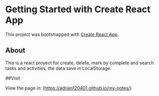 # Getting Started with Create React App

This project was bootstrapped with [Create React App](https://github.com/facebook/create-react-app).

## About
This is a react proyect for create, delete, mark by complete and search tasks and activities, the data save in LocalStorage.

##Visit

View the page in:
(https://adrian120401.github.io/my-notes/)
